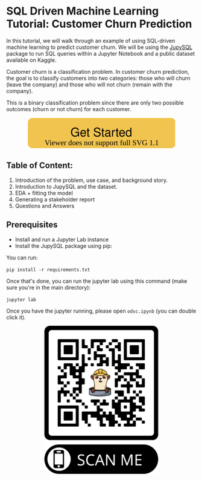 # SQL Driven Machine Learning Tutorial: Customer Churn Prediction
In this tutorial, we will walk through an example of using SQL-driven machine learning to predict customer churn. We will be using the [JupySQL](https://github.com/ploomber/jupysql) package to run SQL queries within a Jupyter Notebook and a public dataset available on Kaggle.

Customer churn is a classification problem. In customer churn prediction, the goal is to classify customers into two categories: 
those who will churn (leave the company) and those who will not churn (remain with the company). 

This is a binary classification problem since there are only two possible outcomes (churn or not churn) for each customer.

<p align="center">
  <a href="https://binder.ploomber.io/v2/gh/idomic/ploomber_odsc_east_2023/main?urlpath=lab/tree/odsc.ipynb"> <img src="_static/get-started.svg" alt="Get Started"> </a>
</p>

## Table of Content:
1. Introduction of the problem, use case, and background story. 
2. Introduction to JupySQL and the dataset.
3. EDA + fitting the model 
4. Generating a stakeholder report
5. Questions and Answers

## Prerequisites
- Install and run a Jupyter Lab instance
- Install the JupySQL package using pip:

You can run:

`pip install -r requirements.txt`

Once that's done, you can run the jupyter lab using this command (make sure you're in the main directory):

`jupyter lab`

Once you have the jupyter running, please open `odsc.ipynb` (you can double click it).
<p align="center" style="margin-left: auto; margin-right: auto;">
    <img src="_static/QR.png" alt="JupySQL QR Code" style="max-width: 60%;">
</p>